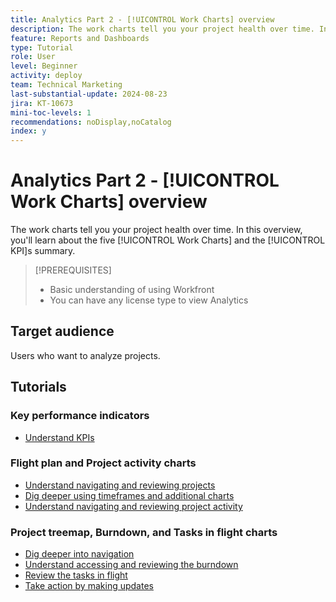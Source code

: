 ```yaml
---
title: Analytics Part 2 - [!UICONTROL Work Charts] overview
description: The work charts tell you your project health over time. In this overview, you'll learn about the five [!UICONTROL Work Charts] and the [!UICONTROL KPI]s summary.
feature: Reports and Dashboards
type: Tutorial
role: User
level: Beginner
activity: deploy
team: Technical Marketing
last-substantial-update: 2024-08-23
jira: KT-10673
mini-toc-levels: 1
recommendations: noDisplay,noCatalog
index: y
---
```


# Analytics Part 2 - [!UICONTROL Work Charts] overview

The work charts tell you your project health over time. In this overview, you'll learn about the five [!UICONTROL Work Charts] and the [!UICONTROL KPI]s summary. 

>[!PREREQUISITES]
>
>* Basic understanding of using Workfront
>* You can have any license type to view Analytics


## Target audience

Users who want to analyze projects.


## Tutorials

### Key performance indicators

* [Understand KPIs](/help/reporting/enhanced-analytics/10-kpis-overview.md)


### Flight plan and Project activity charts

* [Understand navigating and reviewing projects](/help/reporting/enhanced-analytics/11-navigating-and-reviewing-projects.md)
* [Dig deeper using timeframes and additional charts](/help/reporting/enhanced-analytics/12-digging-deeper-using-timeframes-and-additional-charts.md)  
* [Understand navigating and reviewing project activity](/help/reporting/enhanced-analytics/13-navigating-and-reviewing-project-activity.md)


### Project treemap, Burndown, and Tasks in flight charts

* [Dig deeper into navigation](/help/reporting/enhanced-analytics/14-navigation-and-digging-deeper.md)
* [Understand accessing and reviewing the burndown](/help/reporting/enhanced-analytics/15-accessing-and-reviewing-the-burndown.md)
* [Review the tasks in flight](/help/reporting/enhanced-analytics/16-navigating-to-and-reviewing-the-tasks-in-flight.md)
* [Take action by making updates](/help/reporting/enhanced-analytics/17-taking-action-by-making-updates.md)
